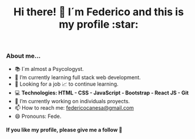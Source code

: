 <h1 align="center"> Hi there! 👋 I´m  Federico and this is my profile :star: </h1></br>


<h3> About me... </h3>

- :books: I´m almost a Psycologyst.
- 🌱 I’m currently learning full stack web development.
- :mag_right: Looking for a job :chart_with_upwards_trend: to continue learning. 
- :computer: **Technologies: HTML - CSS - JavaScript - Bootstrap - React JS - Git**
- 🔭 I’m currently working on individuals proyects. 
- 📫 How to reach me: federicocanesa@gmail.com
- 😄 Pronouns: Fede.


**<h4>If you like my profile, please give me a follow :wave: </h4>**
